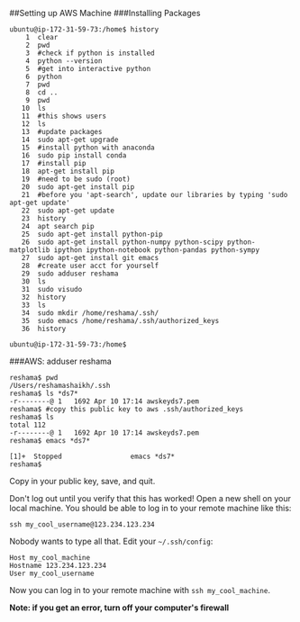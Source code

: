 ##Setting up AWS Machine
###Installing Packages

```
ubuntu@ip-172-31-59-73:/home$ history
    1  clear
    2  pwd
    3  #check if python is installed
    4  python --version
    5  #get into interactive python
    6  python
    7  pwd
    8  cd ..
    9  pwd
   10  ls
   11  #this shows users
   12  ls
   13  #update packages
   14  sudo apt-get upgrade
   15  #install python with anaconda
   16  sudo pip install conda
   17  #install pip
   18  apt-get install pip
   19  #need to be sudo (root)
   20  sudo apt-get install pip
   21  #before you 'apt-search', update our libraries by typing 'sudo apt-get update'
   22  sudo apt-get update
   23  history
   24  apt search pip
   25  sudo apt-get install python-pip
   26  sudo apt-get install python-numpy python-scipy python-matplotlib ipython ipython-notebook python-pandas python-sympy
   27  sudo apt-get install git emacs
   28  #create user acct for yourself
   29  sudo adduser reshama
   30  ls
   31  sudo visudo
   32  history
   33  ls
   34  sudo mkdir /home/reshama/.ssh/
   35  sudo emacs /home/reshama/.ssh/authorized_keys
   36  history
   
ubuntu@ip-172-31-59-73:/home$ 

```

###AWS:  adduser reshama
```
reshama$ pwd
/Users/reshamashaikh/.ssh
reshama$ ls *ds7*
-r--------@ 1   1692 Apr 10 17:14 awskeyds7.pem
reshama$ #copy this public key to aws .ssh/authorized_keys
reshama$ ls
total 112
-r--------@ 1   1692 Apr 10 17:14 awskeyds7.pem
reshama$ emacs *ds7*

[1]+  Stopped                 emacs *ds7*
reshama$ 
```

Copy in your public key, save, and quit.

Don't log out until you verify that this has worked! Open a new shell on your local machine. You should be able to log in to your remote machine like this:

```
ssh my_cool_username@123.234.123.234
```

Nobody wants to type all that. Edit your `~/.ssh/config`:

```
Host my_cool_machine
Hostname 123.234.123.234
User my_cool_username
```

Now you can log in to your remote machine with `ssh my_cool_machine`.

**Note:  if you get an error, turn off your computer's firewall**  

